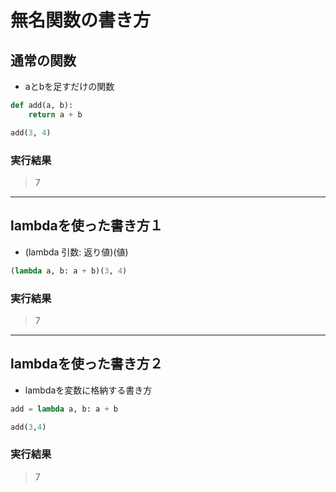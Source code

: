 # 無名関数の書き方

## 通常の関数

* aとbを足すだけの関数

```python
def add(a, b):
    return a + b

add(3, 4)
```

### 実行結果

> 7

---

## lambdaを使った書き方１

* (lambda 引数: 返り値)(値)

```python
(lambda a, b: a + b)(3, 4)
```

### 実行結果

> 7

---

## lambdaを使った書き方２

* lambdaを変数に格納する書き方

```python
add = lambda a, b: a + b

add(3,4)
```

### 実行結果

> 7

